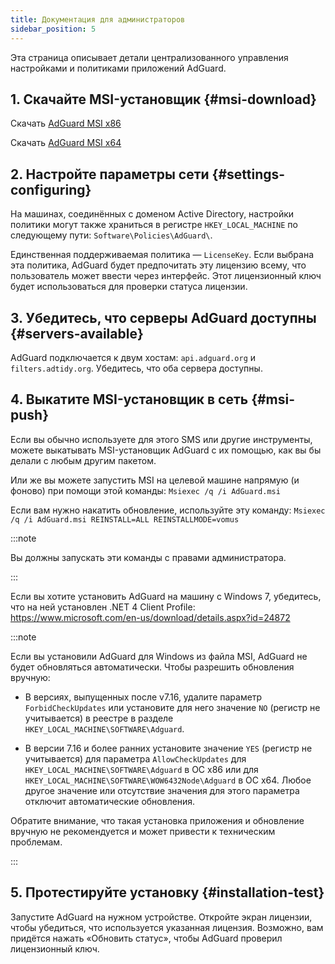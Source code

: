 ```yaml
---
title: Документация для администраторов
sidebar_position: 5
---
```


Эта страница описывает детали централизованного управления настройками и политиками приложений AdGuard.

## 1. Скачайте MSI-установщик {#msi-download}

Скачать [AdGuard MSI x86](https://cdn.adtidy.org/distr/windows/AdGuard_x86.msi)

Скачать [AdGuard MSI x64](https://cdn.adtidy.org/distr/windows/AdGuard_x64.msi)

## 2. Настройте параметры сети {#settings-configuring}

На машинах, соединённых с доменом Active Directory, настройки политики могут также храниться в регистре `HKEY_LOCAL_MACHINE` по следующему пути: `Software\Policies\AdGuard\`.

Единственная поддерживаемая политика — `LicenseKey`. Если выбрана эта политика, AdGuard будет предпочитать эту лицензию всему, что пользователь может ввести через интерфейс. Этот лицензионный ключ будет использоваться для проверки статуса лицензии.

## 3. Убедитесь, что серверы AdGuard доступны {#servers-available}

AdGuard подключается к двум хостам: `api.adguard.org` и `filters.adtidy.org`. Убедитесь, что оба сервера доступны.

## 4. Выкатите MSI-установщик в сеть {#msi-push}

Если вы обычно используете для этого SMS или другие инструменты, можете выкатывать MSI-установщик AdGuard с их помощью, как вы бы делали с любым другим пакетом.

Или же вы можете запустить MSI на целевой машине напрямую (и фоново) при помощи этой команды: `Msiexec /q /i AdGuard.msi`

Если вам нужно накатить обновление, используйте эту команду: `Msiexec /q /i AdGuard.msi REINSTALL=ALL REINSTALLMODE=vomus`

:::note

Вы должны запускать эти команды с правами администратора.

:::

Если вы хотите установить AdGuard на машину с Windows 7, убедитесь, что на ней установлен .NET 4 Client Profile: https://www.microsoft.com/en-us/download/details.aspx?id=24872

:::note

Если вы установили AdGuard для Windows из файла MSI, AdGuard не будет обновляться автоматически. Чтобы разрешить обновления вручную:

- В версиях, выпущенных после v7.16, удалите параметр `ForbidCheckUpdates` или установите для него значение `NO` (регистр не учитывается) в реестре в разделе `HKEY_LOCAL_MACHINE\SOFTWARE\Adguard`.

- В версии 7.16 и более ранних установите значение `YES` (регистр не учитывается) для параметра `AllowCheckUpdates` для `HKEY_LOCAL_MACHINE\SOFTWARE\Adguard` в ОС x86 или для `HKEY_LOCAL_MACHINE\SOFTWARE\WOW6432Node\Adguard` в ОС x64. Любое другое значение или отсутствие значения для этого параметра отключит автоматические обновления.

Обратите внимание, что такая установка приложения и обновление вручную не рекомендуется и может привести к техническим проблемам.

:::

## 5. Протестируйте установку {#installation-test}

Запустите AdGuard на нужном устройстве. Откройте экран лицензии, чтобы убедиться, что используется указанная лицензия. Возможно, вам придётся нажать «Обновить статус», чтобы AdGuard проверил лицензионный ключ.
